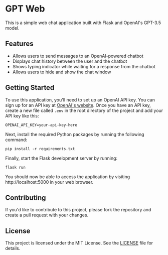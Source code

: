 # GPT Web

This is a simple web chat application built with Flask and OpenAI's GPT-3.5 model.

## Features

- Allows users to send messages to an OpenAI-powered chatbot
- Displays chat history between the user and the chatbot
- Shows typing indicator while waiting for a response from the chatbot
- Allows users to hide and show the chat window

## Getting Started

To use this application, you'll need to set up an OpenAI API key. 
You can sign up for an API key at [OpenAI's website](https://beta.openai.com/signup/). 
Once you have an API key, create a new file called `.env` in the root directory of the project and add your API key like this:

``` 
OPENAI_API_KEY=your-api-key-here 
```

Next, install the required Python packages by running the following command:

```
pip install -r requirements.txt
```

Finally, start the Flask development server by running:

```
flask run
```


You should now be able to access the application by visiting http://localhost:5000 in your web browser.

## Contributing

If you'd like to contribute to this project, please fork the repository and create a pull request with your changes.

## License



This project is licensed under the MIT License. See the [LICENSE](LICENSE) file for details.

